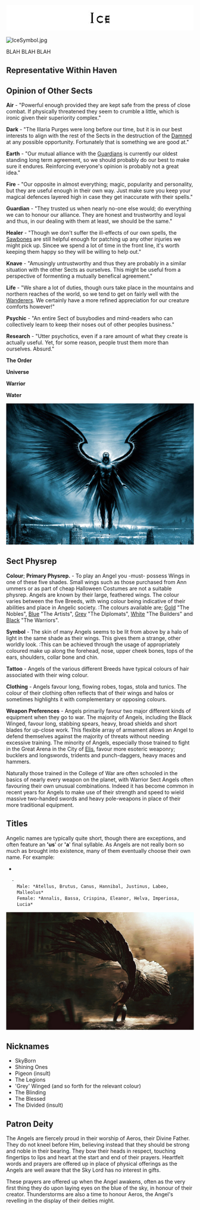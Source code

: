 

<div class="center" style="width: auto; margin-left: auto; margin-right: auto;">

![<File:Ice.jpg>](Ice.jpg "File:Ice.jpg")

</div>

![IceSymbol.jpg](IceSymbol.jpg "IceSymbol.jpg")

BLAH BLAH BLAH

## **Representative Within Haven**

## **Opinion of Other Sects**

**Air** - "Powerful enough provided they are kept safe from the press of
close combat. If physically threatened they seem to crumble a little,
which is ironic given their superiority complex."

**Dark** - "The Illaria Purges were long before our time, but it is in
our best interests to align with the rest of the Sects in the destruction
of the [Damned](Dark_Sect "wikilink") at any possible opportunity. 
Fortunately that is something we are good at."

**Earth** - "Our mutual alliance with the [Guardians](Guardian_Sect "wikilink")
is currently our oldest standing long term agreement, so we should probably
do our best to make sure it endures. Reinforcing everyone's opinion
is probably not a great idea."

**Fire** - "Our opposite in almost everything; magic, popularity and 
personality, but they are useful enough in their own way. Just make
sure you keep your magical defences layered high in case they get
inaccurate with their spells."

**Guardian** - "They trusted us when nearly no-one else would; do
everything we can to honour our alliance. They are honest and trustworthy
and loyal and thus, in our dealing with them at least, we should 
be the same."

**Healer** - "Though we don't suffer the ill-effects of our own spells,
the [Sawbones](Healer_Sect "wikilink") are still helpful enough for
patching up any other injuries we might pick up. Sincee we spend a 
lot of time in the front line, it's worth keeping them happy so they
will be willing to help out."

**Knave** - "Amusingly untrustworthy and thus they are probably in a
similar situation with the other Sects as ourselves. This might be
useful from a perspective of formenting a mutually benefical agreement."

**Life** - "We share a lot of duties, though ours take place in the
mountains and northern reaches of the world, so we tend to get on fairly
well with the [Wanderers](Life_Sect "wikilink"). We certainly have a
more refined appreciation for our creature comforts however!"

**Psychic** - "An entire Sect of busybodies and mind-readers who can 
collectively learn to keep their noses out of other peoples business."

**Research** - "Utter psychotics, even if a rare amount of what they
create is actually useful. Yet, for some reason, people trust them
more than ourselves. Absurd."

**The Order**

**Universe**

**Warrior**

**Water**

![test2angel.jpg](test2angel.jpg "test2angel.jpg")

## **Sect Physrep**

**Colour**; **Primary Physrep.** - To play an Angel you -must- possess
Wings in one of these five shades. Small wings such as those purchased
from Ann ummers or as part of cheap Halloween Costumes are not a
suitable physrep. Angels are known by their large, feathered wings. The
colour varies between the five Breeds, with wing colour being indicative
of their abilities and place in Angelic society.
:The colours available are; [Gold](Gold_Winged_Angel "wikilink") "The
Nobles", [Blue](Blue_Winged_Angel "wikilink") "The Artists",
[Grey](Grey_Winged_Angel "wikilink") "The Diplomats",
[White](White_Winged_Angel "wikilink") "The Builders" and
[Black](Black_Winged_Angel "wikilink") "The Warriors".

**Symbol** - The skin of many Angels seems to be lit from above by a
halo of light in the same shade as their wings. This gives them a
strange, other worldly look.
:This can be achieved through the usage of appropriately coloured make
up along the forehead, nose, upper cheek bones, tops of the ears,
shoulders, collar bone and chin.

**Tattoo** - Angels of the various different Breeds have typical colours
of hair associated with their wing colour.

**Clothing** - Angels favour long, flowing robes, togas, stola and
tunics. The colour of their clothing often reflects that of their wings
and halos or sometimes highlights it with complementary or opposing
colours.

**Weapon Preferences** - Angels primarily favour two major different
kinds of equipment when they go to war. The majority of Angels,
including the Black Winged, favour long, stabbing spears, heavy, broad
shields and short blades for up-close work. This flexible array of
armament allows an Angel to defend themselves against the majority of
threats without needing excessive training. The minority of Angels,
especially those trained to fight in the Great Arena in the City of
[Elis](Elis,_Angel_City_of_War "wikilink"), favour more esoteric
weaponry; bucklers and longswords, tridents and punch-daggers, heavy
maces and hammers.

Naturally those trained in the College of War are often schooled in the
basics of nearly every weapon on the planet, with Warrior Sect Angels
often favouring their own unusual combinations. Indeed it has become
common in recent years for Angels to make use of their strength and
speed to wield massive two-handed swords and heavy pole-weapons in place
of their more traditional equipment.

## **Titles**

Angelic names are typically quite short, though there are exceptions,
and often feature an **'us**' or **'a**' final syllable. As Angels are
not really born so much as brought into existence, many of them
eventually choose their own name. For example:

  -

      -
        Male: *Atellus, Brutus, Canus, Hannibal, Justinus, Labeo,
        Malleolus*
        Female: *Annalis, Bassa, Crispina, Eleanor, Helva, Imperiosa,
        Lucia*

![test3angel.jpg](test3angel.jpg "test3angel.jpg")

## **Nicknames**

  - SkyBorn
  - Shining Ones
  - Pigeon (insult)
  - The Legions
  - 'Grey' Winged (and so forth for the relevant colour)
  - The Blinding
  - The Blessed
  - The Divided (insult)

## **Patron Deity**

The Angels are fiercely proud in their worship of Aeros, their Divine
Father. They do not kneel before Him, believing instead that they should
be strong and noble in their bearing. They bow their heads in respect,
touching fingertips to lips and heart at the start and end of their
prayers. Heartfelt words and prayers are offered up in place of physical
offerings as the Angels are well aware that the Sky Lord has no interest
in gifts.

These prayers are offered up when the Angel awakens, often as the very
first thing they do upon laying eyes on the blue of the sky, in honour
of their creator. Thunderstorms are also a time to honour Aeros, the
Angel's revelling in the display of their deities might.
